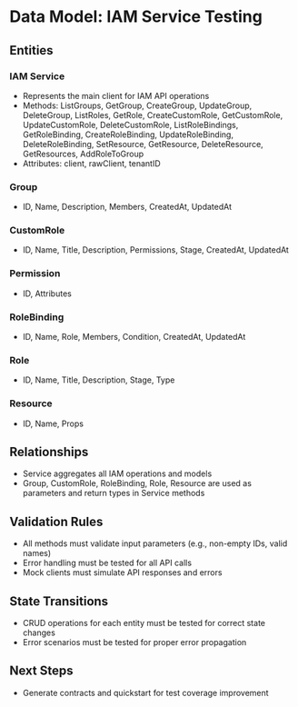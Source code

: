 # Data Model: IAM Service Testing

## Entities

### IAM Service
- Represents the main client for IAM API operations
- Methods: ListGroups, GetGroup, CreateGroup, UpdateGroup, DeleteGroup, ListRoles, GetRole, CreateCustomRole, GetCustomRole, UpdateCustomRole, DeleteCustomRole, ListRoleBindings, GetRoleBinding, CreateRoleBinding, UpdateRoleBinding, DeleteRoleBinding, SetResource, GetResource, DeleteResource, GetResources, AddRoleToGroup
- Attributes: client, rawClient, tenantID

### Group
- ID, Name, Description, Members, CreatedAt, UpdatedAt

### CustomRole
- ID, Name, Title, Description, Permissions, Stage, CreatedAt, UpdatedAt

### Permission
- ID, Attributes

### RoleBinding
- ID, Name, Role, Members, Condition, CreatedAt, UpdatedAt

### Role
- ID, Name, Title, Description, Stage, Type

### Resource
- ID, Name, Props

## Relationships
- Service aggregates all IAM operations and models
- Group, CustomRole, RoleBinding, Role, Resource are used as parameters and return types in Service methods

## Validation Rules
- All methods must validate input parameters (e.g., non-empty IDs, valid names)
- Error handling must be tested for all API calls
- Mock clients must simulate API responses and errors

## State Transitions
- CRUD operations for each entity must be tested for correct state changes
- Error scenarios must be tested for proper error propagation

## Next Steps
- Generate contracts and quickstart for test coverage improvement
